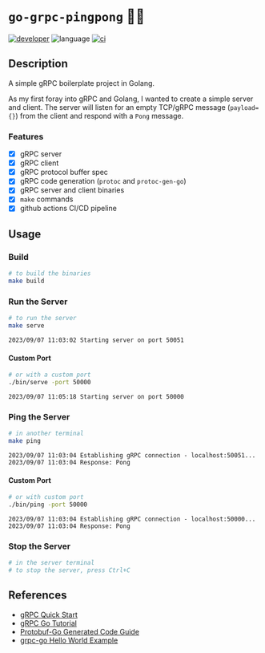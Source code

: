 # `go-grpc-pingpong` 🐹🏓

[![developer](https://img.shields.io/badge/developer:-Henrik-blue?style)](https://github.com/henrikalbihn)
![language](https://img.shields.io/badge/language-golang-blue?style)
[![ci](https://github.com/henrikalbihn/go-grpc-pingpong/actions/workflows/build-and-test.yml/badge.svg?query=event=push+branch=master)](https://github.com/henrikalbihn/go-grpc-pingpong/actions/workflows/build-and-test.yml?query=event=push+branch=master)

## Description

A simple gRPC boilerplate project in Golang.

As my first foray into gRPC and Golang, I wanted to create a simple server and client. The server will listen for an empty TCP/gRPC message (`payload={}`) from the client and respond with a `Pong` message.

### Features

- [x] gRPC server
- [x] gRPC client
- [x] gRPC protocol buffer spec
- [x] gRPC code generation (`protoc` and `protoc-gen-go`)
- [x] gRPC server and client binaries
- [x] `make` commands
- [x] github actions CI/CD pipeline

## Usage

### Build

```bash
# to build the binaries 
make build
```

### Run the Server

```bash
# to run the server
make serve
```

```log
2023/09/07 11:03:02 Starting server on port 50051
```

#### Custom Port

```bash
# or with a custom port
./bin/serve -port 50000
```

```log
2023/09/07 11:05:18 Starting server on port 50000
```

### Ping the Server

```bash
# in another terminal
make ping
```

```log
2023/09/07 11:03:04 Establishing gRPC connection - localhost:50051...
2023/09/07 11:03:04 Response: Pong
```

#### Custom Port

```bash
# or with custom port
./bin/ping -port 50000
```

```log
2023/09/07 11:03:04 Establishing gRPC connection - localhost:50000...
2023/09/07 11:03:04 Response: Pong
```

### Stop the Server

```bash
# in the server terminal
# to stop the server, press Ctrl+C
```
<!-- 
## Steps

0. Install Go and add to `${PATH}`.

```bash
yum install golang -y
# or
brew install go@1.20

export PATH=$PATH:$(go env GOPATH)/bin
```

1. Create a new directory for the project and change into it.

```bash
mkdir go-grpc-pingpong
cd go-grpc-pingpong
```

2. Create a new module for the project.

```bash
go mod init github.com/henrikalbihn/go-grpc-pingpong
```

3. Add dependencies to the project.

```bash
go get google.golang.org/grpc
go get github.com/golang/protobuf/protoc-gen-go
```

4. Create protocol buffer spec `pingpong.proto`.

5. Generate the gRPC code.

```bash
protoc \
  --go_out=. \
  --go_opt=paths=source_relative \
  --go-grpc_out=. \
  --go-grpc_opt=paths=source_relative \
  pingpong.proto
``` -->

## References

- [gRPC Quick Start](https://grpc.io/docs/languages/go/quickstart/)
- [gRPC Go Tutorial](https://grpc.io/docs/languages/go/basics/)
- [Protobuf-Go Generated Code Guide](https://protobuf.dev/reference/go/go-generated/)
- [grpc-go Hello World Example](https://github.com/grpc/grpc-go/tree/master/examples/helloworld)
